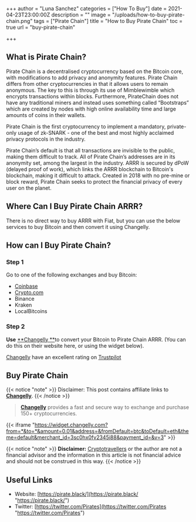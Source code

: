 +++
author = "Luna Sanchez"
categories = ["How To Buy"]
date = 2021-04-23T23:00:00Z
description = ""
image = "/uploads/how-to-buy-pirate-chain.png"
tags = ["Pirate Chain"]
title = "How to Buy Pirate Chain"
toc = true
url = "buy-pirate-chain"

+++
## What is Pirate Chain?

Pirate Chain is a decentralised cryptocurrency based on the Bitcoin core, with modifications to add privacy and anonymity features. Pirate Chain differs from other cryptocurrencies in that it allows users to remain anonymous. The key to this is through its use of Mimblewimble which encrypts transactions within blocks. Furthermore, PirateChain does not have any traditional miners and instead uses something called “Bootstraps” which are created by nodes with high online availability time and large amounts of coins in their wallets.

Pirate Chain is the first cryptocurrency to implement a mandatory, private-only usage of zk-SNARK - one of the best and most highly acclaimed privacy protocols in the industry.

Pirate Chain’s default is that all transactions are invisible to the public, making them difficult to track. All of Pirate Chain’s addresses are in its anonymity set, among the largest in the industry. ARRR is secured by dPoW (delayed proof of work), which links the ARRR blockchain to Bitcoin's blockchain, making it difficult to attack. Created in 2018 with no pre-mine or block reward, Pirate Chain seeks to protect the financial privacy of every user on the planet.

## Where Can I Buy Pirate Chain ARRR?

There is no direct way to buy ARRR with Fiat, but you can use the below services to buy Bitcoin and then convert it using Changelly.

## How can I Buy Pirate Chain?

### Step 1

Go to one of the following exchanges and buy Bitcoin:

* [Coinbase](/link/coinbase)
* [Crypto.com](/link/sign-up-crypto-dot-com)
* Binance
* Kraken
* LocalBitcoins

### Step 2

**Use** [**Changelly **](/link/changelly)to convert your Bitcoin to Pirate Chain ARRR.  (You can do this on their website here, or using the widget below).

[Changelly](/link/changelly) have an excellent rating on [Trustpilot](https://www.trustpilot.com/review/changelly.com)

## Buy Pirate Chain

{{< notice "note" >}} Disclaimer: This post contains affiliate links to [**Changelly**](/link/changelly). {{< /notice >}}

> [**Changelly**](/link/changelly) provides a fast and secure way to exchange and purchase 150+ cryptocurrencies.

{{< iframe "https://widget.changelly.com?from=*&to=*&amount=0.01&address=&fromDefault=btc&toDefault=eth&theme=default&merchant_id=3sc0hx0fv2345i88&payment_id=&v=3" >}}

{{< notice "note" >}} **Disclaimer:** [Cryptotravellers](https://cryptotravellers.com) or the author are not a financial advisor and the information in this article is not financial advice and should not be construed in this way. {{< /notice >}}

## Useful Links

* Website: [https://pirate.black/](https://pirate.black/ "https://pirate.black/")
* Twitter: [https://twitter.com/Pirates](https://twitter.com/Pirates "https://twitter.com/Pirates")